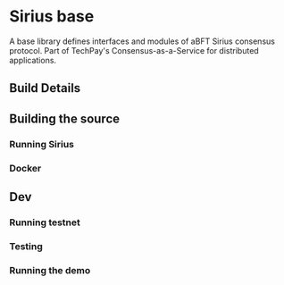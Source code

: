 # Sirius base 

A base library defines interfaces and modules of aBFT Sirius consensus protocol.
Part of TechPay's Consensus-as-a-Service for distributed applications.

## Build Details

## Building the source

### Running Sirius

### Docker

## Dev

### Running testnet

### Testing

### Running the demo

